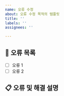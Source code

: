 ```yaml
---
name: 오류 수정
about: 오류 수정 목적의 템플릿
title: ''
labels: ''
assignees: ''

---
```


## 🐞 오류 목록
- [ ] 오류 1
- [ ] 오류 2

## 📋 오류 및 해결 설명
